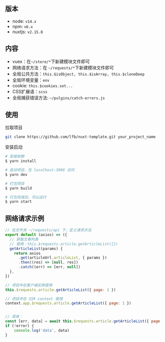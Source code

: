 ## 版本

- node: `v14.x`
- npm: `v6.x`
- nuxtjs: `v2.15.8`

## 内容
- vuex：在`~/store/*`下新建模块文件即可
- 网络请求方法：在 `~/requests/*`下新建模块文件即可
- 全局公共方法：`this.$isObject, this.$isArray, this.$cloneDeep`
- 全局环境变量：`env`
- cookie: `this.$cookies.set... `
- CSS扩展语：`scss`
- 全局捕获错误方法: `~/pulgins/catch-errors.js`

## 使用

拉取项目

```bash
git clone https://github.com/lfb/nuxt-template.git your_project_name
```

安装启动
```bash
# 安装依赖
$ yarn install

# 启动项目，在 localhost:3000 访问
$ yarn dev

# 打包项目
$ yarn build

# 打包完成后，可以运行
$ yarn start
```

## 网络请求示例

```js
// 在文件夹 ~/requests/api 下，定义请求方法
export default (axios) => ({
  // 获取文章列表
  // 使用：this.$requests.article.getArticleList({})
  getArticleList(params) {
    return axios
      .get(articleUrl.articleList, { params })
      .then((res) => [null, res])
      .catch((err) => [err, null])
  },
})

// 项目中在客户端实例使用
this.$requests.article.getArticleList({ page: 1 })

// 项目中在 SSR context 使用
context.app.$requests.article.getArticleList({ page: 1 })


// 具体：
const [err, data] = await this.$requests.article.getArticleList({ page: 1 })
if (!error) {
    console.log('data', data)
}
```
